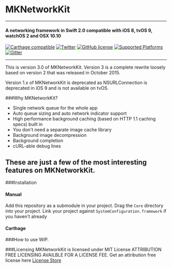 # MKNetworkKit
---
#### A networking framework in Swift 2.0 compatible with iOS 8, tvOS 9, watchOS 2 and OSX 10.10

[![Carthage compatible](https://img.shields.io/badge/Carthage-compatible-4BC51D.svg?style=flat)](https://github.com/Carthage/Carthage)
[![Twitter](https://img.shields.io/badge/twitter-@MugunthKumar-orange.svg?style=flat)](http://twitter.com/MugunthKumar)
[![GitHub license](https://img.shields.io/badge/license-MIT-blue.svg)](https://github.com/MugunthKumar/MKNetworkKit-Swift/blob/master/LICENSE.md)
[![Supported Platforms](https://img.shields.io/badge/platform-iOS%20%7C%20watch%20OS%20%7C%20tvOS%20%7C%20OSX-yellowgreen.svg)](https://github.com/MugunthKumar/MKNetworkKit-Swift/Wiki)
[![Gitter](https://badges.gitter.im/MugunthKumar/MKNetworkKit-Swift.svg)](https://gitter.im/MugunthKumar/MKNetworkKit-Swift?utm_source=badge&utm_medium=badge&utm_campaign=pr-badge&utm_content=badge)

---
This is version 3.0 of MKNetworkKit. 
Version 3 is a complete rewrite loosely based on version 2 that was released in October 2015.

Version 1.x of MKNetworkKit is deprecated as NSURLConnection is deprecated in iOS 9 and is not available on tvOS.

###Why MKNetworkKit?

* Single network queue for the whole app
* Auto queue sizing and auto network indicator support
* High performance background caching (based on HTTP 1.1 caching specs) built in
* You don't need a separate image cache library
* Background image decompression
* Background completion
* cURL-able debug lines

These are just a few of the most interesting features on MKNetworkKit.
---

###Installation
#### Manual
Add this repository as a submodule in your project.
Drag the `Core` directory into your  project. 
Link your project against `SystemConfiguration.framework` if you haven't already

#### Carthage

###How to use
WIP.

###Licensing
MKNetworkKit is licensed under MIT License
ATTRIBUTION FREE LICENSING AVAILBLE FOR A LICENSE FEE.
Get an attribution free license here [License Store](http://blog.mugunthkumar.com/license-store/)
